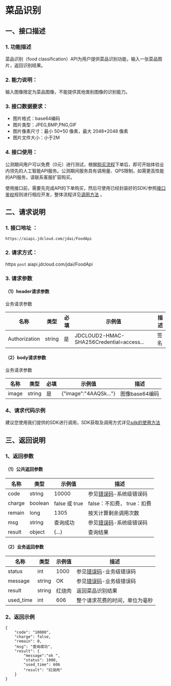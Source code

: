 # 菜品识别

## 一、接口描述 
### 1. 功能描述  
菜品识别（food classification）API为用户提供菜品识别功能，输入一张菜品图片，返回识别结果。

### 2. 能力说明：   
输入图像限定为菜品图像，不能提供其他类别图像的识别能力。

### 3. 接口数据要求：  
- 图片格式：base64编码
- 图片类型：JPEG,BMP,PNG,GIF
- 图片像素尺寸：最小 50\*50 像素，最大 2048\*2048 像素
- 图片文件大小：小于2M

### 4. 接口使用： 

公测期间用户可以免费（0元）进行测试，根据[购买流程](../Pricing/Purchase-Process.md)下单后，即可开始体验业内领先的人工智能API服务。公测期间服务具有调用量、QPS限制，如需更高性能的API服务，请联系客服扩容购买。

使用接口前，需要先完成API的下单购买，然后可使用已经封装好的SDK/参照[接口鉴权](../Operation-Guide/Authentication.md)规则进行相应开发，整体流程详见[调用方法](../Operation-Guide/call-methods.md)  。

## 二、请求说明
### 1. 接口地址 ：

```
https://aiapi.jdcloud.com/jdai/FoodApi
```

### 2. 请求方式：  
https `post` aiapi.jdcloud.com/jdai/FoodApi

### 3. 请求参数 
#### （1）header请求参数
业务请求参数
 
名称 | 类型 | 必填 | 示例值 | 描述 
------|-----|-----|-----|-----
Authorization | string | 是 | JDCLOUD2-HMAC-SHA256Credential=access... | 签名 


#### （2）body请求参数
业务请求参数
 
名称 | 类型 | 必填 | 示例值 | 描述 
------|-----|-----|-----|-----
image | string | 是 | {"image":"4AAQSk..."} | 图像base64编码 


### 4、请求代码示例
建议您使用我们提供的SDK进行调用，SDK获取及调用方式详见[sdk的使用方法](../Operation-Guide/Use-Sdk.md)


## 三、返回说明
### 1、返回参数

#### （1）公共返回参数

名称 | 类型 | 示例值 | 描述 
------|-----|-----|-----
code | string | 10000 | 参见[错误码](Error-Code.md)-系统级错误码 
charge | boolean | false 或 true | false：不扣费， true：扣费 
remain | long | 1305 | 按天计算剩余调用次数 
msg | string | 查询成功 | 参见[错误码](Error-Code.md)-系统级错误码
result | object | {...} | 查询结果 

#### （2）业务返回参数
 
名称 | 类型 | 示例值 | 描述 
------|-----|-----|-----
status | int | 1000 | 参见[错误码](Error-Code.md)-业务级错误码
message | string | OK | 参见[错误码](Error-Code.md)-业务级错误码
result | string | 红烧肉 | 返回菜品识别结果 
used_time | int | 606 | 整个请求花费的时间，单位为毫秒 

### 2、返回示例  

```
{
    "code": "10000",
    "charge": false,
    "remain": 0,
    "msg": "查询成功",
    "result": {
        "message":"ok ",
        "status": 1000,
        "used_time": 606 
        "result": "红烧肉"
    }
}
```
